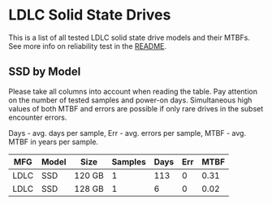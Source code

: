 LDLC Solid State Drives
=======================

This is a list of all tested LDLC solid state drive models and their MTBFs. See
more info on reliability test in the [README](https://github.com/bsdhw/SMART).

SSD by Model
------------

Please take all columns into account when reading the table. Pay attention on the
number of tested samples and power-on days. Simultaneous high values of both MTBF
and errors are possible if only rare drives in the subset encounter errors.

Days - avg. days per sample,
Err  - avg. errors per sample,
MTBF - avg. MTBF in years per sample.

| MFG       | Model              | Size   | Samples | Days  | Err   | MTBF |
|-----------|--------------------|--------|---------|-------|-------|------|
| LDLC      | SSD                | 120 GB | 1       | 113   | 0     | 0.31   |
| LDLC      | SSD                | 128 GB | 1       | 6     | 0     | 0.02   |
